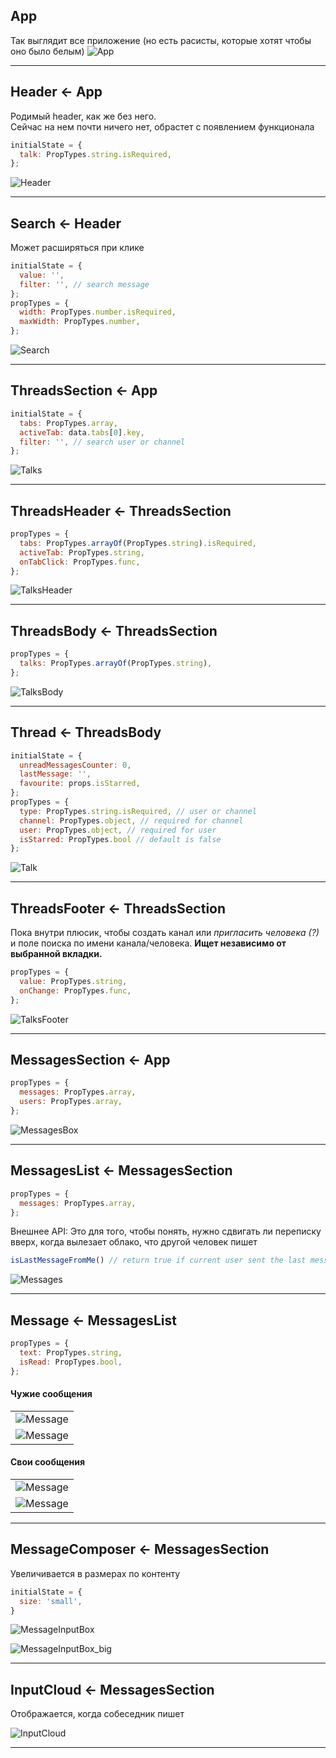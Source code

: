 ## App
Так выглядит все приложение
(но есть расисты, которые хотят чтобы оно было белым)
![App](http://net2ftp.ru/node0/samoilowmaxim@gmail.com/App.png)

---


## Header <- App

Родимый header, как же без него.  
Сейчас на нем почти ничего нет, обрастет с появлением функционала
```javascript
initialState = {
  talk: PropTypes.string.isRequired,
};
```
![Header](http://net2ftp.ru/node0/samoilowmaxim@gmail.com/Header.png)

---


## Search <- Header
Может расширяться при клике
```javascript
initialState = {
  value: '',
  filter: '', // search message
};
propTypes = {
  width: PropTypes.number.isRequired,
  maxWidth: PropTypes.number,
};
```
![Search](http://net2ftp.ru/node0/samoilowmaxim@gmail.com/Search.png)

---


## ThreadsSection <- App
```javascript
initialState = {
  tabs: PropTypes.array,
  activeTab: data.tabs[0].key,
  filter: '', // search user or channel
};
```
![Talks](http://net2ftp.ru/node0/samoilowmaxim@gmail.com/Talks.png)

---


## ThreadsHeader <- ThreadsSection
```javascript
propTypes = {
  tabs: PropTypes.arrayOf(PropTypes.string).isRequired,
  activeTab: PropTypes.string,
  onTabClick: PropTypes.func,
};
```
![TalksHeader](http://net2ftp.ru/node0/samoilowmaxim@gmail.com/TalksHeader.png)

---


## ThreadsBody <- ThreadsSection
```javascript
propTypes = {
  talks: PropTypes.arrayOf(PropTypes.string),
};
```
![TalksBody](http://net2ftp.ru/node0/samoilowmaxim@gmail.com/TalksBody.png)

---


## Thread <- ThreadsBody
```javascript
initialState = {
  unreadMessagesCounter: 0,
  lastMessage: '',
  favourite: props.isStarred,
};
propTypes = {
  type: PropTypes.string.isRequired, // user or channel
  channel: PropTypes.object, // required for channel
  user: PropTypes.object, // required for user
  isStarred: PropTypes.bool // default is false
};
```
![Talk](http://net2ftp.ru/node0/samoilowmaxim@gmail.com/Talk.png)

---


## ThreadsFooter <- ThreadsSection
Пока внутри плюсик, чтобы создать канал или _пригласить человека (?)_ и поле поиска по имени канала/человека.
**Ищет независимо от выбранной вкладки.**
```javascript
propTypes = {
  value: PropTypes.string,
  onChange: PropTypes.func,
};
```
![TalksFooter](http://net2ftp.ru/node0/samoilowmaxim@gmail.com/TalksFooter.png)

---


## MessagesSection <- App
```javascript
propTypes = {
  messages: PropTypes.array,
  users: PropTypes.array,
};
```
![MessagesBox](http://net2ftp.ru/node0/samoilowmaxim@gmail.com/MessagesBox.png)

---


## MessagesList <- MessagesSection
```javascript
propTypes = {
  messages: PropTypes.array,
};
```
Внешнее API:
Это для того, чтобы понять, нужно сдвигать ли переписку вверх, когда вылезает облако, что другой человек пишет
```javascript
isLastMessageFromMe() // return true if current user sent the last message in chat
```
![Messages](http://net2ftp.ru/node0/samoilowmaxim@gmail.com/Messages.png)

---


## Message <- MessagesList
```javascript
propTypes = {
  text: PropTypes.string,
  isRead: PropTypes.bool,
};
```

#### Чужие сообщения
||
|:--|
|![Message](http://net2ftp.ru/node0/samoilowmaxim@gmail.com/Message_foreign.png)
|![Message](http://net2ftp.ru/node0/samoilowmaxim@gmail.com/Message_foreign_short.png)|

#### Свои сообщения
||
|--:|
|![Message](http://net2ftp.ru/node0/samoilowmaxim@gmail.com/Message.png)|
|![Message](http://net2ftp.ru/node0/samoilowmaxim@gmail.com/Message_short.png)|


---


## MessageComposer <- MessagesSection
Увеличивается в размерах по контенту
```javascript
initialState = {
  size: 'small',
}
```
![MessageInputBox](http://net2ftp.ru/node0/samoilowmaxim@gmail.com/MessageInputBox.png)

![MessageInputBox_big](http://net2ftp.ru/node0/samoilowmaxim@gmail.com/MessageInputBox_big.png)

---


## InputCloud <- MessagesSection
Отображается, когда собеседник пишет

![InputCloud](http://net2ftp.ru/node0/samoilowmaxim@gmail.com/InputCloud.png)


---
